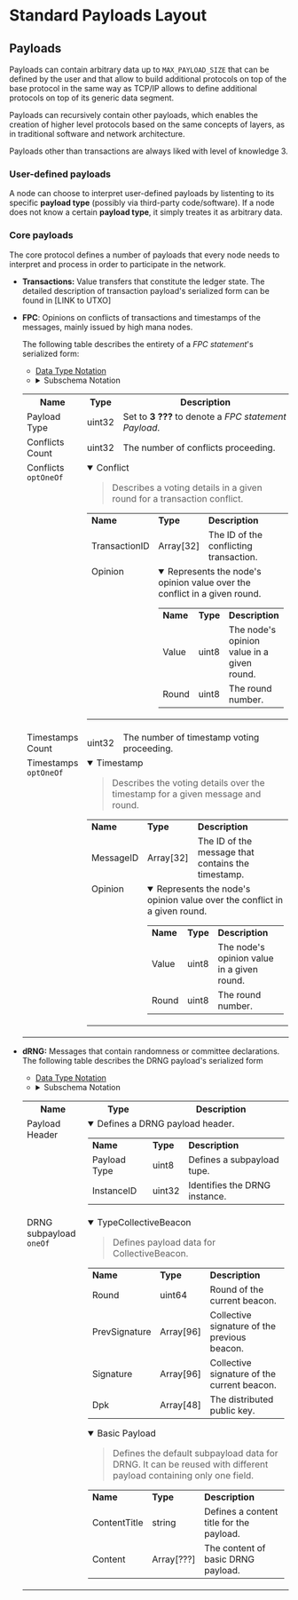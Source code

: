 # Standard Payloads Layout

## Payloads
Payloads can contain arbitrary data up to `MAX_PAYLOAD_SIZE` that can be defined by the user and that allow to build additional protocols on top of the base protocol in the same way as TCP/IP allows to define additional protocols on top of its generic data segment.

Payloads can recursively contain other payloads, which enables the creation of higher level protocols based on the same concepts of layers, as in traditional software and network architecture.

Payloads other than transactions are always liked with level of knowledge 3. 

### User-defined payloads
A node can choose to interpret user-defined payloads by listenting to its specific **payload type** (possibly via third-party code/software). If a node does not know a certain **payload type**, it simply treates it as arbitrary data.

### Core payloads
The core protocol defines a number of payloads that every node needs to interpret and process in order to participate in the network.

- **Transactions:** Value transfers that constitute the ledger state. 
The detailed description of transaction payload's serialized form can be found in [LINK to UTXO]


- **FPC**: Opinions on conflicts of transactions and timestamps of the messages, mainly issued by high mana nodes.


    The following table describes the entirety of a <i>FPC statement</i>'s serialized form:
    * [Data Type Notation](https://github.com/GalRogozinski/protocol-rfcs/blob/message/text/0017-message/0017-message.md#data-types)
    * <details>
        <summary>Subschema Notation</summary>
        <table>
            <tr>
                <th>Name</th>
                <th>Description</th>
            </tr>
            <tr>
                <td><code>oneOf</code></td>
                <td>One of the listed subschemas.</td>
            </tr>
            <tr>
                <td><code>optOneOf</code></td>
                <td>Optionally one of the listed subschemas.</td>
            </tr>
            <tr>
                <td><code>anyOf</code></td>
                <td>Any (one or more) of the listed subschemas.</td>
            </tr>
        </table>
    </details>
    <table>
        <tr>
            <th>Name</th>
            <th>Type</th>
            <th>Description</th>
        </tr>
        <tr>
            <td>Payload Type</td>
            <td>uint32</td>
            <td>
            Set to <strong>3 ???</strong> to denote a <i>FPC statement Payload</i>.
            </td>
        </tr>
        <tr>
            <td>Conflicts Count</td>
            <td>uint32</td>
            <td>The number of conflicts proceeding.</td>
        </tr>
        <tr>
            <td valign="top">Conflicts <code>optOneOf</code></td>
            <td colspan="2">
                <details open="true">
                    <summary>Conflict</summary>
                    <blockquote>
                        Describes a voting details in a given round for a transaction conflict.
                    </blockquote>
                    <table>
                        <tr>
                            <td><b>Name</b></td>
                            <td><b>Type</b></td>
                            <td><b>Description</b></td>
                        </tr>
                        <tr>
                            <td>TransactionID</td>
                            <td>Array<byte>[32]</td>
                            <td>The ID of the conflicting transaction.</td>
                        </tr>
                        <tr>
                            <td valign="top">Opinion</td>
                            <td colspan="2">
                                <details open="true">
                                    <summary>Represents the node's opinion value over the conflict in a given round.</summary>
                                    <table>
                                        <tr>
                                            <td><b>Name</b></td>
                                            <td><b>Type</b></td>
                                            <td><b>Description</b></td>
                                        </tr>
                                        <tr>
                                            <td>Value</td>
                                            <td>uint8</td>
                                            <td>The node's opinion value in a given round.</td>
                                        </tr>
                                        <tr>
                                            <td>Round</td>
                                            <td>uint8</td>
                                            <td>The round number.</td>
                                        </tr>
                                    </table>
                                </details>
                            </td>
                        </tr>
                    </table>
                </details>
            </td>
        </tr>
        <tr>
            <td>Timestamps Count</td>
            <td>uint32</td>
            <td>The number of timestamp voting proceeding.</td>
        </tr>
        <tr>
            <td valign="top">Timestamps <code>optOneOf</code></td>
            <td colspan="2">
                <details open="true">
                    <summary>Timestamp</summary>
                    <blockquote>
                        Describes the voting details over the timestamp for a given message and round.
                    </blockquote>
                    <table>
                        <tr>
                            <td><b>Name</b></td>
                            <td><b>Type</b></td>
                            <td><b>Description</b></td>
                        </tr>
                        <tr>
                            <td>MessageID</td>
                            <td>Array<byte>[32]</td>
                            <td>The ID of the message that contains the timestamp.</td>
                        </tr>
                        <tr>
                            <td valign="top">Opinion</td>
                            <td colspan="2">
                                <details open="true">
                                    <summary>Represents the node's opinion value over the conflict in a given round.</summary>
                                    <table>
                                        <tr>
                                            <td><b>Name</b></td>
                                            <td><b>Type</b></td>
                                            <td><b>Description</b></td>
                                        </tr>
                                        <tr>
                                            <td>Value</td>
                                            <td>uint8</td>
                                            <td>The node's opinion value in a given round.</td>
                                        </tr>
                                        <tr>
                                            <td>Round</td>
                                            <td>uint8</td>
                                            <td>The round number.</td>
                                        </tr>
                                    </table>
                                </details>
                            </td>
                        </tr>
                    </table>
                </details>
            </td>
        </tr>
    </table>

 - **dRNG:** Messages that contain randomness or committee declarations.
    The following table describes the DRNG payload's serialized form
    * [Data Type Notation](https://github.com/GalRogozinski/protocol-rfcs/blob/message/text/0017-message/0017-message.md#data-types)
    * <details>
        <summary>Subschema Notation</summary>
        <table>
            <tr>
                <th>Name</th>
                <th>Description</th>
            </tr>
            <tr>
                <td><code>oneOf</code></td>
                <td>One of the listed subschemas.</td>
            </tr>
            <tr>
                <td><code>optOneOf</code></td>
                <td>Optionally one of the listed subschemas.</td>
            </tr>
            <tr>
                <td><code>anyOf</code></td>
                <td>Any (one or more) of the listed subschemas.</td>
            </tr>
        </table>
    </details>
    <table>
        <tr>
            <th>Name</th>
            <th>Type</th>
            <th>Description</th>
        </tr>
        <tr>
            <td valign="top">Payload Header</td>
            <td colspan="2">
                <details open="true">
                    <summary>Defines a DRNG payload header.</summary>
                    <table>
                        <tr>
                            <td><b>Name</b></td>
                            <td><b>Type</b></td>
                            <td><b>Description</b></td>
                        </tr>
                        <tr>
                            <td>Payload Type</td>
                            <td>uint8</td>
                            <td>Defines a subpayload tupe.</td>
                        </tr>
                        <tr>
                            <td>InstanceID</td>
                            <td>uint32</td>
                            <td>Identifies the DRNG instance.</td>
                        </tr>
                    </table>
                </details>
            </td>
        </tr>
        <tr>
            <td valign="top">DRNG subpayload <code>oneOf</code></td>
            <td colspan="2">
                <details open="true">
                    <summary>TypeCollectiveBeacon</summary>
                    <blockquote>
                    Defines payload data for CollectiveBeacon.
                    </blockquote>
                    <table>
                        <tr>
                            <td><b>Name</b></td>
                            <td><b>Type</b></td>
                            <td><b>Description</b></td>
                        </tr>
                        <tr>
                            <td>Round</td>
                            <td>uint64</td>
                            <td>Round of the current beacon.</td>
                        </tr>
                        <tr>
                            <td>PrevSignature</td>
                            <td>Array[96]</td>
                            <td>Collective signature of the previous beacon.</td>
                        </tr>
                        <tr>
                            <td>Signature</td>
                            <td>Array[96]</td>
                            <td>Collective signature of the current beacon.</td>
                        </tr>
                        <tr>
                            <td>Dpk</td>
                            <td>Array[48]</td>
                            <td>The distributed public key.</td>
                        </tr>
                    </table>
                </details>
                <details open="true">
                    <summary>Basic Payload</summary>
                    <blockquote>
                    Defines the default subpayload data for DRNG. It can be reused with different payload containing only one field.
                    </blockquote>
                    <table>
                        <tr>
                            <td><b>Name</b></td>
                            <td><b>Type</b></td>
                            <td><b>Description</b></td>
                        </tr>
                        <tr>
                            <td>ContentTitle</td>
                            <td>string</td>
                            <td>Defines a content title for the payload.</td>
                        </tr>
                        <tr>
                            <td>Content</td>
                            <td>Array[???]</td>
                            <td>The content of basic DRNG payload.</td>
                        </tr>
                    </table>
                </details>
            </td>
        </tr>
    </table>

